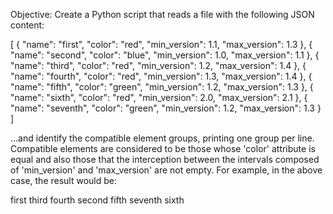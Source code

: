 Objective: Create a Python script that reads a file with the following JSON content:

[
   {
       "name": "first",
       "color": "red",
       "min_version": 1.1,
       "max_version": 1.3
   },
   {
       "name": "second",
       "color": "blue",
       "min_version": 1.0,
       "max_version": 1.1
   },
   {
       "name": "third",
       "color": "red",
       "min_version": 1.2,
       "max_version": 1.4
   },
   {
       "name": "fourth",
       "color": "red",
       "min_version": 1.3,
       "max_version": 1.4
   },
   {
       "name": "fifth",
       "color": "green",
       "min_version": 1.2,
       "max_version": 1.3
   },
   {
       "name": "sixth",
       "color": "red",
       "min_version": 2.0,
       "max_version": 2.1
   },
   {
       "name": "seventh",
       "color": "green",
       "min_version": 1.2,
       "max_version": 1.3
   }
]

...and identify the compatible element groups, printing one group per line. 
Compatible elements are considered to be those whose 'color' attribute is equal and also those that the interception between the intervals 
composed of 'min_version' and 'max_version' are not empty. For example, in the above case, the result would be:

first third fourth
second
fifth seventh
sixth
